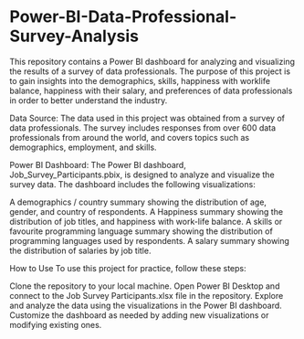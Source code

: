 # Power-BI-Data-Professional-Survey-Analysis

This repository contains a Power BI dashboard for analyzing and visualizing the results of a survey of data professionals. The purpose of this project is to gain insights into the demographics, skills, happiness with worklife balance, happiness with their salary, and preferences of data professionals in order to better understand the industry.

Data Source:
The data used in this project was obtained from a survey of data professionals. The survey includes responses from over 600 data professionals from around the world, and covers topics such as demographics, employment, and skills.

Power BI Dashboard:
The Power BI dashboard, Job_Survey_Participants.pbix, is designed to analyze and visualize the survey data. The dashboard includes the following visualizations:

A demographics / country summary showing the distribution of age, gender, and country of respondents.
A Happiness summary showing the distribution of job titles, and happiness with work-life balance.
A skills or favourite programming language summary showing the distribution of programming languages used by respondents.
A salary summary showing the distribution of salaries by job title.

How to Use
To use this project for practice, follow these steps:

Clone the repository to your local machine.
Open Power BI Desktop and connect to the Job Survey Participants.xlsx file in the repository.
Explore and analyze the data using the visualizations in the Power BI dashboard.
Customize the dashboard as needed by adding new visualizations or modifying existing ones.
